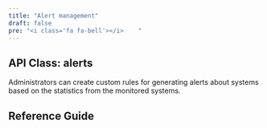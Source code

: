 ```yaml
---
title: "Alert management"
draft: false
pre: "<i class='fa fa-bell'></i>	"
---
```


## API Class: alerts
Administrators can create custom rules for generating alerts about systems based on the statistics from the monitored systems.

## Reference Guide
